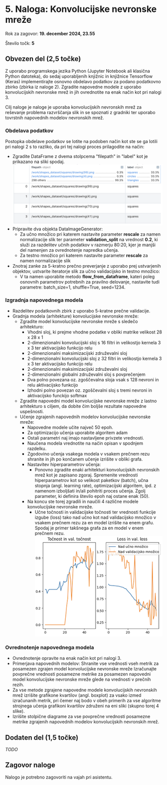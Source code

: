 # 5. Naloga: Konvolucijske nevronske mreže

Rok za zagovor: **19. december 2024, 23.55**

Število točk: **5** 

## Obvezen del (2,5 točke)
Z uporabo programskega jezika Python (Jupyter Notebook ali klasična Python datoteka), do sedaj uporabljenih knjižnic in knjižnice Tensorflow (Keras) implementirajte osnovno obdelavo podatkov za podano podatkovno zbirko (zbirka iz naloge 2). Zgradite napovedne modele z uporabo konvolucijskih nevronske mrež in jih ovrednotite na enak način kot pri nalogi 3. 

Cilj naloge je naloge je uporaba konvolucijskih nevronskih mrež za reševanje problema razvrščanja slik in se spoznati z gradniki ter uporabo tovrstnih napovednih modelov nevronskih mrež.

### Obdelava podatkov
Postopka obdelave podatkov se lotite na podoben način kot ste se ga lotili pri nalogi 2 s to razliko, da pri tej nalogi proces prilagodite na način:

- Zgradite DataFrame z dvema stolpcema "filepath" in "label" kot je prikazano na sliki spodaj.
  ![Primer DataFrame](dataframe_primer.png)
- Pripravite dva objekta DatalmageGenerator:
  - Za učno množico pri katerem nastavite parameter **rescale** za namen normalizacije slik ter parameter **validation_split** na vrednost **0.2**, ki služi za razdelitev učnih podatkov v razmerju 80:20, kjer je manjši del namenjen za ovrednotenje napredka učenja.
  - Za testno množico pri katerem nastavite parameter **rescale** za namen normalizacije slik 
- Znotraj zanke za 5-kratno prečno preverjanje z uporabo prej ustvarjenih objektov, ustvarite iteratorje slik za učno validacijsko in testno množico:
  - V ta namen uporabite metodo **flow_from_dataframe**, kateri poleg osnovnih parametrov potrebnih za pravilno delovanje, nastavite tudi parametre: batch_size=1, shuffle=True, seed=1234. 

### Izgradnja napovednega modela
- Razdelitev podatkovnih zbirk z uporabo 5-kratne prečne validacije.
- Gradnja modela (arhitekture) konvolucijske nevronske mreže:
  - Zgradite model konvolucijske nevronske mreže s sledečo arhitekturo:
    - Vhodni sloj, ki prejme vhodne podatke v obliki matrike velikost 28 x 28 x 1
    - 2-dimenzionalni konvolucijski sloj s 16 filtri in velikostjo kernela 3 x 3 ter aktivacijsko funkcijo relu
    - 2-dimenzionalni maksimizacijski združevalni sloj
    - 2-dimenzionalni konvolucijski sloj z 32 filtri in velikostjo kernela 3 x 3 ter aktivacijsko funkcijo relu
    - 2-dimenzionalni maksimizacijski združevalni sloj
    - 2-dimenzionalni globalni združevalni sloj s povprečenjem
    - Dva polno povezana oz. zgoščevalna sloja vsak s 128 nevroni in relu aktivacijsko funkcijo
    - Izhodni polno povezan oz. zgoščevalni sloj s tremi nevroni in aktivacijsko funckijo softmax
  - Zgradite napovedni model konvolucijske nevronske mreže z lastno arhitekturo s ciljem, da dobite čim boljše rezultate napovedne uspešnosti.
  - Učenje zgrajenih napovednih modelov konvolucijske nevronske mreže:
    - Napovedne modele učite največ 50 epoh.
    - Za optimizacijo učenja uporabite algoritem adam
    - Ostali parametri naj imajo nastavljene privzete vrednosti.
    - Naučena modela vrednotite na način opisan v spodnjem razdelku.
    - Zgodovino učenja vsakega modela v vsakem prečnem rezu shranite in jih po končanem učenje izrišite v obliki grafa.
    - Nastavitev hiperparametrov učenja:
      - Ponovno zgradite enaki arhitekturi konvolucijskih nevronskih mrež kot je zapisano zgoraj. Spremenite vrednosti hiperparametrov kot so velikost paketkov (batch), učna stopnja (angl. learning rate), optimizacijski algoritem, ipd. z namenom izboljšati in/ali pohitriti proces učenja. Zgolj parameter, ki definira število epoh naj ostane enak (50).
    - Na koncu ste torej zgradili in naučili 4 različne modele konvolucijske nevronske mreže.
      - Učne točnosti in validacijske točnosti ter vrednosti funkcije izgube (loss) tako nad učno kot nad validacijsko množico v vsakem prečnem rezu za en model izrišite na enem grafu. Spodaj je primer takšnega grafa za en model v enem prečnem rezu.
      ![Primer grafa poteka učenja](acc_loss.png)

### Ovrednotenje napovednega modela
- Ovrednotenje opravite na enak način kot pri nalogi 3.
- Primerjava napovednih modelov: Shranite vse vrednosti vseh metrik za posamezen zgrajen model konvolucijske nevronske mreže Izračunajte povprečne vrednosti posamezne metrike za posamezen napovedni model konvolucijske nevronske mreže glede na vrednosti v prečnih rezih.
- Za vse metode zgrajene napovedne modele konvolucijskih nevronskih mrež izrišite grafikone kvartilov (angl. boxplot) za vsako izmed izračunanih metrik, pri čemer naj bodo v obeh primerih za vse algoritme strojnega učenja grafikoni kvartilov združeni na eni sliki (skupno torej 4 slike).
- Izrišite stolpične diagrame za vse povprečne vrednosti posamezne metrike zgrajenih napovednih modelov konvolucijskih nevronskih mrež. 


## Dodaten del (1,5 točke)
*TODO*

## Zagovor naloge
Nalogo je potrebno zagovoriti na vajah pri asistentu.